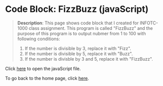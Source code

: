 # Code Block: FizzBuzz (javaScript)

> **Description**: This page shows code block that I created for INFOTC-1000 class assignment. This program is called "FizzBuzz" and the purpose of this program is to output nubmer from 1 to 100 with following conditions:
> 1. If the number is divisible by 3, replace it with "Fizz".
> 2. If the number is divisible by 5, replace it with "Buzz".
> 3. If the number is divisble by 3 and 5, replace it with "FizzBuzz".

Click [here](https://github.com/kevinkee99/Kevin-s-Repository-V.2/blob/50abcf812b65844ab9624095bd19bd6d260b7136/fizzbuzz.html) to open the javaScript file.

To go back to the home page, click [here](https://github.com/kevinkee99/Kevin-s-Repository-V.2/blob/f6ca9127fb46574f385abf561be08f791030926f/README.md).
